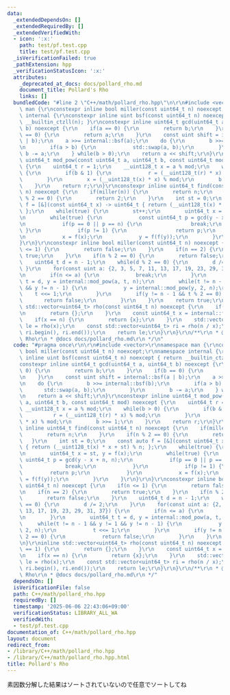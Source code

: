 ```yaml
---
data:
  _extendedDependsOn: []
  _extendedRequiredBy: []
  _extendedVerifiedWith:
  - icon: ':x:'
    path: test/pf.test.cpp
    title: test/pf.test.cpp
  _isVerificationFailed: true
  _pathExtension: hpp
  _verificationStatusIcon: ':x:'
  attributes:
    _deprecated_at_docs: docs/pollard_rho.md
    document_title: Pollard's Rho
    links: []
  bundledCode: "#line 2 \"C++/math/pollard_rho.hpp\"\n\r\n#include <vector>\r\nnamespace\
    \ man {\r\nconstexpr inline bool miller(const uint64_t n) noexcept;\r\nnamespace\
    \ internal {\r\nconstexpr inline uint bsf(const uint64_t n) noexcept { return\
    \ __builtin_ctzll(n); }\r\nconstexpr inline uint64_t gcd(uint64_t a, uint64_t\
    \ b) noexcept {\r\n    if(a == 0) {\r\n        return b;\r\n    }\r\n    if(b\
    \ == 0) {\r\n        return a;\r\n    }\r\n    const uint shift = internal::bsf(a\
    \ | b);\r\n    a >>= internal::bsf(a);\r\n    do {\r\n        b >>= internal::bsf(b);\r\
    \n        if(a > b) {\r\n            std::swap(a, b);\r\n        }\r\n       \
    \ b -= a;\r\n    } while(b > 0);\r\n    return a << shift;\r\n}\r\nconstexpr inline\
    \ uint64_t mod_pow(const uint64_t a, uint64_t b, const uint64_t mod) noexcept\
    \ {\r\n    uint64_t r = 1;\r\n    __uint128_t x = a % mod;\r\n    while(b > 0)\
    \ {\r\n        if(b & 1) {\r\n            r = (__uint128_t(r) * x) % mod;\r\n\
    \        }\r\n        x = (__uint128_t(x) * x) % mod;\r\n        b >>= 1;\r\n\
    \    }\r\n    return r;\r\n}\r\nconstexpr inline uint64_t find(const uint64_t\
    \ n) noexcept {\r\n    if(miller(n)) {\r\n        return n;\r\n    }\r\n    if(n\
    \ % 2 == 0) {\r\n        return 2;\r\n    }\r\n    int st = 0;\r\n    const auto\
    \ f = [&](const uint64_t x) -> uint64_t { return (__uint128_t(x) * x + st) % n;\
    \ };\r\n    while(true) {\r\n        st++;\r\n        uint64_t x = st, y = f(x);\r\
    \n        while(true) {\r\n            const uint64_t p = gcd(y - x + n, n);\r\
    \n            if(p == 0 || p == n) {\r\n                break;\r\n           \
    \ }\r\n            if(p != 1) {\r\n                return p;\r\n            }\r\
    \n            x = f(x);\r\n            y = f(f(y));\r\n        }\r\n    }\r\n\
    }\r\n}\r\nconstexpr inline bool miller(const uint64_t n) noexcept {\r\n    if(n\
    \ <= 1) {\r\n        return false;\r\n    }\r\n    if(n == 2) {\r\n        return\
    \ true;\r\n    }\r\n    if(n % 2 == 0) {\r\n        return false;\r\n    }\r\n\
    \    uint64_t d = n - 1;\r\n    while(d % 2 == 0) {\r\n        d /= 2;\r\n   \
    \ }\r\n    for(const uint a: {2, 3, 5, 7, 11, 13, 17, 19, 23, 29, 31, 37}) {\r\
    \n        if(n <= a) {\r\n            break;\r\n        }\r\n        uint64_t\
    \ t = d, y = internal::mod_pow(a, t, n);\r\n        while(t != n - 1 && y != 1\
    \ && y != n - 1) {\r\n            y = internal::mod_pow(y, 2, n);\r\n        \
    \    t <<= 1;\r\n        }\r\n        if(y != n - 1 && t % 2 == 0) {\r\n     \
    \       return false;\r\n        }\r\n    }\r\n    return true;\r\n}\r\ninline\
    \ std::vector<uint64_t> rho(const uint64_t n) noexcept {\r\n    if(n == 1) {\r\
    \n        return {};\r\n    }\r\n    const uint64_t x = internal::find(n);\r\n\
    \    if(x == n) {\r\n        return {x};\r\n    }\r\n    std::vector<uint64_t>\
    \ le = rho(x);\r\n    const std::vector<uint64_t> ri = rho(n / x);\r\n    le.insert(le.end(),\
    \ ri.begin(), ri.end());\r\n    return le;\r\n}\r\n}\r\n/**\r\n * @brief Pollard's\
    \ Rho\r\n * @docs docs/pollard_rho.md\r\n */\n"
  code: "#pragma once\r\n\r\n#include <vector>\r\nnamespace man {\r\nconstexpr inline\
    \ bool miller(const uint64_t n) noexcept;\r\nnamespace internal {\r\nconstexpr\
    \ inline uint bsf(const uint64_t n) noexcept { return __builtin_ctzll(n); }\r\n\
    constexpr inline uint64_t gcd(uint64_t a, uint64_t b) noexcept {\r\n    if(a ==\
    \ 0) {\r\n        return b;\r\n    }\r\n    if(b == 0) {\r\n        return a;\r\
    \n    }\r\n    const uint shift = internal::bsf(a | b);\r\n    a >>= internal::bsf(a);\r\
    \n    do {\r\n        b >>= internal::bsf(b);\r\n        if(a > b) {\r\n     \
    \       std::swap(a, b);\r\n        }\r\n        b -= a;\r\n    } while(b > 0);\r\
    \n    return a << shift;\r\n}\r\nconstexpr inline uint64_t mod_pow(const uint64_t\
    \ a, uint64_t b, const uint64_t mod) noexcept {\r\n    uint64_t r = 1;\r\n   \
    \ __uint128_t x = a % mod;\r\n    while(b > 0) {\r\n        if(b & 1) {\r\n  \
    \          r = (__uint128_t(r) * x) % mod;\r\n        }\r\n        x = (__uint128_t(x)\
    \ * x) % mod;\r\n        b >>= 1;\r\n    }\r\n    return r;\r\n}\r\nconstexpr\
    \ inline uint64_t find(const uint64_t n) noexcept {\r\n    if(miller(n)) {\r\n\
    \        return n;\r\n    }\r\n    if(n % 2 == 0) {\r\n        return 2;\r\n \
    \   }\r\n    int st = 0;\r\n    const auto f = [&](const uint64_t x) -> uint64_t\
    \ { return (__uint128_t(x) * x + st) % n; };\r\n    while(true) {\r\n        st++;\r\
    \n        uint64_t x = st, y = f(x);\r\n        while(true) {\r\n            const\
    \ uint64_t p = gcd(y - x + n, n);\r\n            if(p == 0 || p == n) {\r\n  \
    \              break;\r\n            }\r\n            if(p != 1) {\r\n       \
    \         return p;\r\n            }\r\n            x = f(x);\r\n            y\
    \ = f(f(y));\r\n        }\r\n    }\r\n}\r\n}\r\nconstexpr inline bool miller(const\
    \ uint64_t n) noexcept {\r\n    if(n <= 1) {\r\n        return false;\r\n    }\r\
    \n    if(n == 2) {\r\n        return true;\r\n    }\r\n    if(n % 2 == 0) {\r\n\
    \        return false;\r\n    }\r\n    uint64_t d = n - 1;\r\n    while(d % 2\
    \ == 0) {\r\n        d /= 2;\r\n    }\r\n    for(const uint a: {2, 3, 5, 7, 11,\
    \ 13, 17, 19, 23, 29, 31, 37}) {\r\n        if(n <= a) {\r\n            break;\r\
    \n        }\r\n        uint64_t t = d, y = internal::mod_pow(a, t, n);\r\n   \
    \     while(t != n - 1 && y != 1 && y != n - 1) {\r\n            y = internal::mod_pow(y,\
    \ 2, n);\r\n            t <<= 1;\r\n        }\r\n        if(y != n - 1 && t %\
    \ 2 == 0) {\r\n            return false;\r\n        }\r\n    }\r\n    return true;\r\
    \n}\r\ninline std::vector<uint64_t> rho(const uint64_t n) noexcept {\r\n    if(n\
    \ == 1) {\r\n        return {};\r\n    }\r\n    const uint64_t x = internal::find(n);\r\
    \n    if(x == n) {\r\n        return {x};\r\n    }\r\n    std::vector<uint64_t>\
    \ le = rho(x);\r\n    const std::vector<uint64_t> ri = rho(n / x);\r\n    le.insert(le.end(),\
    \ ri.begin(), ri.end());\r\n    return le;\r\n}\r\n}\r\n/**\r\n * @brief Pollard's\
    \ Rho\r\n * @docs docs/pollard_rho.md\r\n */"
  dependsOn: []
  isVerificationFile: false
  path: C++/math/pollard_rho.hpp
  requiredBy: []
  timestamp: '2025-06-06 22:43:06+09:00'
  verificationStatus: LIBRARY_ALL_WA
  verifiedWith:
  - test/pf.test.cpp
documentation_of: C++/math/pollard_rho.hpp
layout: document
redirect_from:
- /library/C++/math/pollard_rho.hpp
- /library/C++/math/pollard_rho.hpp.html
title: Pollard's Rho
---
```

素因数分解した結果はソートされていないので任意でソートしてね